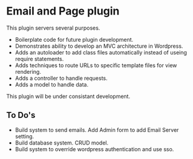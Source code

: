 # Email and Page plugin

This plugin servers several purposes.
- Boilerplate code for future plugin development.
- Demonstrates ability to develop an MVC architecture in Wordpress.
- Adds an autoloader to add class files automatically instead of useing require statements.
- Adds techniques to route URLs to specific template files for view rendering.
- Adds a controller to handle requests.
- Adds a model to handle data.

This plugin will be under consistant development. 

## To Do's

- Build system to send emails. Add Admin form to add Email Server setting.
- Build database system. CRUD model.
- Build system to override wordpress authentication and use sso.